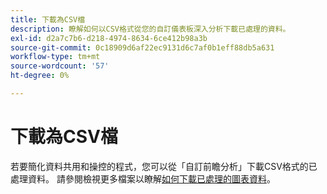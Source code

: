```yaml
---
title: 下載為CSV檔
description: 瞭解如何以CSV格式從您的自訂儀表板深入分析下載已處理的資料。
exl-id: d2a7c7b6-d218-4974-8634-6ce412b98a3b
source-git-commit: 0c18909d6af22ec9131d6c7af0b1eff88db5a631
workflow-type: tm+mt
source-wordcount: '57'
ht-degree: 0%

---
```


# 下載為CSV檔

若要簡化資料共用和操控的程式，您可以從「自訂前瞻分析」下載CSV格式的已處理資料。 請參閱檢視更多檔案以瞭解[如何下載已處理的圖表資料](./view-more.md#download-csv)。
